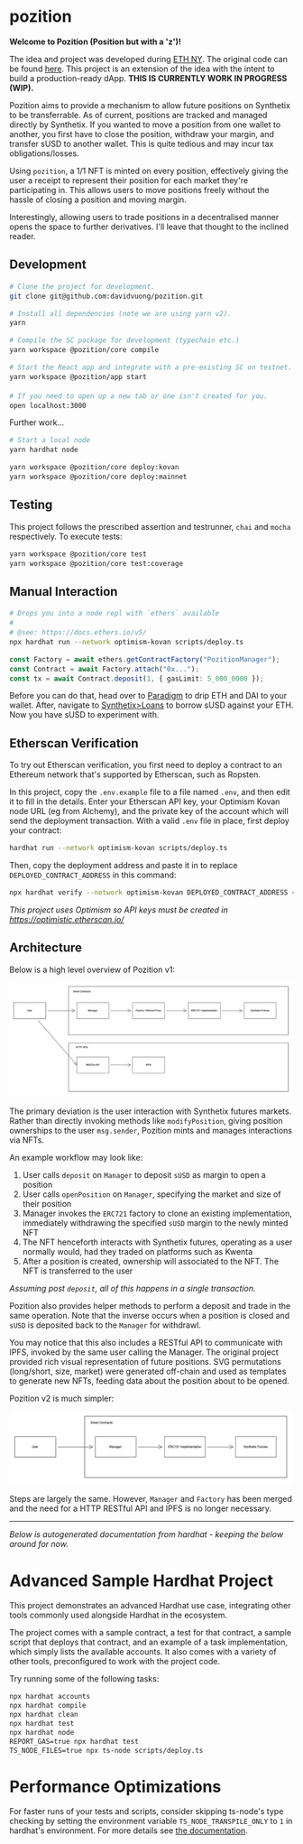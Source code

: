 # pozition

**Welcome to Pozition (Position but with a 'z')!**

The idea and project was developed during [ETH NY](https://ethglobal.com/showcase/pozitions-c53qd). The original code can be found [here](https://github.com/fritzschoff/notSynthetix). This project is an extension of the idea with the intent to build a production-ready dApp. **THIS IS CURRENTLY WORK IN PROGRESS (WIP).**

Pozition aims to provide a mechanism to allow future positions on Synthetix to be transferrable. As of current, positions are tracked and managed directly by Synthetix. If you wanted to move a position from one wallet to another, you first have to close the position, withdraw your margin, and transfer sUSD to another wallet. This is quite tedious and may incur tax obligations/losses.

Using `pozition`, a 1/1 NFT is minted on every position, effectively giving the user a receipt to represent their position for each market they're participating in. This allows users to move positions freely without the hassle of closing a position and moving margin.

Interestingly, allowing users to trade positions in a decentralised manner opens the space to further derivatives. I'll leave that thought to the inclined reader.

## Development

```bash
# Clone the project for development.
git clone git@github.com:davidvuong/pozition.git
```

```bash
# Install all dependencies (note we are using yarn v2).
yarn
```

```bash
# Compile the SC package for development (typechain etc.)
yarn workspace @pozition/core compile
```

```bash
# Start the React app and integrate with a pre-existing SC on testnet.
yarn workspace @pozition/app start

# If you need to open up a new tab or one isn't created for you.
open localhost:3000
```

Further work...

```bash
# Start a local node
yarn hardhat node
```

```bash
yarn workspace @pozition/core deploy:kovan
yarn workspace @pozition/core deploy:mainnet
```

## Testing

This project follows the prescribed assertion and testrunner, `chai` and `mocha` respectively. To execute tests:

```bash
yarn workspace @pozition/core test
yarn workspace @pozition/core test:coverage
```

## Manual Interaction

```bash
# Drops you into a node repl with `ethers` available
#
# @see: https://docs.ethers.io/v5/
npx hardhat run --network optimism-kovan scripts/deploy.ts
```

```ts
const Factory = await ethers.getContractFactory("PozitionManager");
const Contract = await Factory.attach("0x...");
const tx = await Contract.deposit(1, { gasLimit: 5_000_0000 });
```

Before you can do that, head over to [Paradigm](https://faucet.paradigm.xyz/) to drip ETH and DAI to your wallet. After, navigate to [Synthetix>Loans](https://staking.synthetix.io/) to borrow sUSD against your ETH. Now you have sUSD to experiment with.

## Etherscan Verification

To try out Etherscan verification, you first need to deploy a contract to an Ethereum network that's supported by Etherscan, such as Ropsten.

In this project, copy the `.env.example` file to a file named `.env`, and then edit it to fill in the details. Enter your Etherscan API key, your Optimism Kovan node URL (eg from Alchemy), and the private key of the account which will send the deployment transaction. With a valid `.env` file in place, first deploy your contract:

```bash
hardhat run --network optimism-kovan scripts/deploy.ts
```

Then, copy the deployment address and paste it in to replace `DEPLOYED_CONTRACT_ADDRESS` in this command:

```bash
npx hardhat verify --network optimism-kovan DEPLOYED_CONTRACT_ADDRESS <constructor arg 1> <constructor arg 2...>
```

_This project uses Optimism so API keys must be created in https://optimistic.etherscan.io/_

## Architecture

Below is a high level overview of Pozition v1:

![Architecture Overview](assets/diagrams/architecture_overview_v1.jpg)

The primary deviation is the user interaction with Synthetix futures markets. Rather than directly invoking methods like `modifyPosition`, giving position ownerships to the user `msg.sender`, Pozition mints and manages interactions via NFTs.

An example workflow may look like:

1. User calls `deposit` on `Manager` to deposit `sUSD` as margin to open a position
1. User calls `openPosition` on `Manager`, specifying the market and size of their position
1. Manager invokes the `ERC721` factory to clone an existing implementation, immediately withdrawing the specified `sUSD` margin to the newly minted NFT
1. The NFT henceforth interacts with Synthetix futures, operating as a user normally would, had they traded on platforms such as Kwenta
1. After a position is created, ownership will associated to the NFT. The NFT is transferred to the user

_Assuming post `deposit`, all of this happens in a single transaction._

Pozition also provides helper methods to perform a deposit and trade in the same operation. Note that the inverse occurs when a position is closed and `sUSD` is deposited back to the `Manager` for withdrawl.

You may notice that this also includes a RESTful API to communicate with IPFS, invoked by the same user calling the Manager. The original project provided rich visual representation of future positions. SVG permutations (long/short, size, market) were generated off-chain and used as templates to generate new NFTs, feeding data about the position about to be opened.

Pozition v2 is much simpler:

![Architecture Overview](assets/diagrams/architecture_overview_v2.jpg)

Steps are largely the same. However, `Manager` and `Factory` has been merged and the need for a HTTP RESTful API and IPFS is no longer necessary.

---

_Below is autogenerated documentation from hardhat - keeping the below around for now._

# Advanced Sample Hardhat Project

This project demonstrates an advanced Hardhat use case, integrating other tools commonly used alongside Hardhat in the ecosystem.

The project comes with a sample contract, a test for that contract, a sample script that deploys that contract, and an example of a task implementation, which simply lists the available accounts. It also comes with a variety of other tools, preconfigured to work with the project code.

Try running some of the following tasks:

```shell
npx hardhat accounts
npx hardhat compile
npx hardhat clean
npx hardhat test
npx hardhat node
REPORT_GAS=true npx hardhat test
TS_NODE_FILES=true npx ts-node scripts/deploy.ts
```

# Performance Optimizations

For faster runs of your tests and scripts, consider skipping ts-node's type checking by setting the environment variable `TS_NODE_TRANSPILE_ONLY` to `1` in hardhat's environment. For more details see [the documentation](https://hardhat.org/guides/typescript.html#performance-optimizations).
